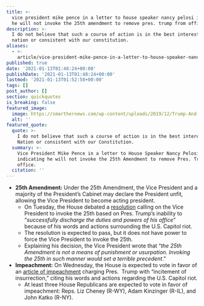 ```yaml
---
title: >-
  vice president mike pence in a letter to house speaker nancy pelosi indicating
  he will not invoke the 25th amendment to remove pres. trump from office.
description: >-
  I do not believe that such a course of action is in the best interest of our
  nation or consistent with our constitution.
aliases:
  - >-
    article/vice-president-mike-pence-in-a-letter-to-house-speaker-nancy-pelosi-indicating-he-will-not-invoking-the-25th-amendment-to-remove-the-president-from-office/
published: true
date: '2021-01-13T01:48:24+00:00'
publishDate: '2021-01-13T01:48:24+00:00'
lastmod: '2021-01-13T01:52:58+00:00'
tags: []
post_author: []
section: quickquotes
is_breaking: false
featured_image:
  image: https://smarthernews.com/wp-content/uploads/2019/12/Trump-And-Pence.jpg
  alt: ''
featured_quote:
  quote: >-
    I do not believe that such a course of action is in the best interest of our
    Nation or consistent with our Constitution.
  summary: >-
    Vice President Mike Pence in a letter to House Speaker Nancy Pelosi
    indicating he will not invoke the 25th Amendment to remove Pres. Trump from
    office.
  citation: ''
---
```

*   **25th Amendment:** Under the 25th Amendment, the Vice President and a majority of the President’s Cabinet may declare the President unfit, allowing the Vice President to become acting president.
    *   On Tuesday, the House debated a [resolution](\"https://www.speaker.gov/sites/speaker.house.gov/files/1.10.21_25thAmendmentResolution%5BFOR%20INTRO%5D.pdf\") calling on the Vice President to invoke the 25th based on Pres. Trump’s inability to “_successfully discharge the duties and powers of his office_” because of his words and actions surrounding the U.S. Capitol riot.
    *   The resolution is expected to pass, but it does not have power to force the Vice President to invoke the 25th.
    *   Explaining his decision, the Vice President wrote that “_the 25th Amendment is not a means of punishment or usurpation. Invoking the 25th in such manner would set a terrible precedent_.”
*   **Impeachment:** On Wednesday, the House is expected to vote in favor of an [article of impeachment](\"https://int.nyt.com/data/documenttools/articles-impeachment-trump-xml/b0422e292cebafda/full.pdf\") charging Pres.  Trump with “incitement of insurrection,” citing his words and actions regarding the U.S. Capitol riot.
    *   At least three House Republicans are expected to vote in favor of impeachment: Reps. Liz Cheney (R-WY), Adam Kinzinger (R-IL), and John Katko (R-NY).